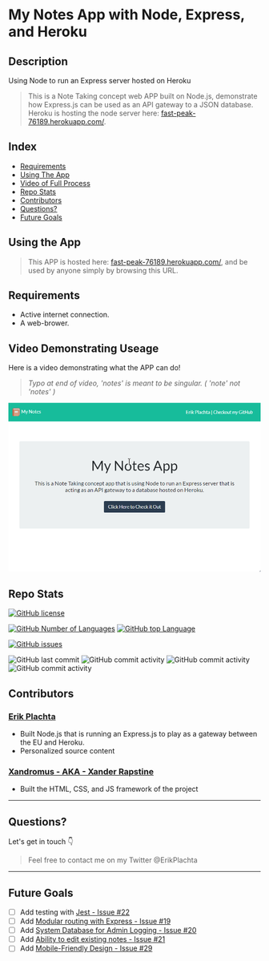 # My Notes App with Node, Express, and Heroku

## Description

Using Node to run an Express server hosted on Heroku
> This is a Note Taking concept web APP built on Node.js, demonstrate how Express.js
> can be used as an API gateway to a JSON database. Heroku is hosting the node server
> here: <a href="fast-peak-76189.herokuapp.com/">fast-peak-76189.herokuapp.com/</a>.

## Index

- [Requirements](#requirements)
- [Using The App](#using-the-app)
- [Video of Full Process](#video-demonstrating-useage)    
- [Repo Stats](#repo-stats)
- [Contributors](#contributors)
- [Questions?](#questions)
- [Future Goals](#future-goals)

## Using the App

> This APP is hosted here: <a href="fast-peak-76189.herokuapp.com/">fast-peak-76189.herokuapp.com/</a>,
> and be used by anyone simply by browsing this URL.

## Requirements

- Active internet connection.
- A web-brower.

## Video Demonstrating Useage

Here is a video demonstrating what the APP can do!
> *Typo at end of video, 'notes' is meant to be singular. ( 'note' not 'notes' )*
<!-- ![full process of using and results](./assets/demo-full.gif) -->
<img src="./public/assets/images/demo-full.gif" width="600">

## Repo Stats

[![GitHub license](https://img.shields.io/github/license/ErikPlachta/readme-builder-with-nodejs)](https://github.com/ErikPlachta/readme-builder-with-nodejs)

[![GitHub Number of Languages](https://img.shields.io/github/languages/count/ErikPlachta/readme-builder-with-nodejs)](https://github.com/ErikPlachta/readme-builder-with-nodejs)
[![GitHub top Language](https://img.shields.io/github/languages/top/ErikPlachta/readme-builder-with-nodejs)](https://github.com/ErikPlachta/readme-builder-with-nodejs)

[![GitHub issues](https://img.shields.io/github/issues/ErikPlachta/readme-builder-with-nodejs)](https://github.com/ErikPlachta/readme-builder-with-nodejs/issues)

![GitHub last commit](https://img.shields.io/github/last-commit/erikplachta/readme-builder-with-nodejs)
![GitHub commit activity](https://img.shields.io/github/commit-activity/w/erikplachta/readme-builder-with-nodejs)
![GitHub commit activity](https://img.shields.io/github/commit-activity/m/erikplachta/readme-builder-with-nodejs)
![GitHub commit activity](https://img.shields.io/github/commit-activity/y/erikplachta/readme-builder-with-nodejs)

## Contributors

### [Erik Plachta](https://github.com/ErikPlachta)

- Built Node.js that is running an Express.js to play as a gateway between the EU
and Heroku.
- Personalized source content

### [Xandromus - AKA - Xander Rapstine](https://github.com/Xandromus)

- Built the HTML, CSS, and JS framework of the project

---

## Questions?

Let's get in touch :point_down:

> Feel free to contact me on my Twitter @ErikPlachta

---

## Future Goals

- [ ] Add testing with [Jest - Issue #22](https://github.com/ErikPlachta/node-express-notes-app/issues/22)
- [ ] Add [Modular routing with Express - Issue #19](https://github.com/ErikPlachta/node-express-notes-app/issues/19)
- [ ] Add [System Database for Admin Logging - Issue #20](https://github.com/ErikPlachta/node-express-notes-app/issues/20)
- [ ] Add [Ability to edit existing notes - Issue #21](https://github.com/ErikPlachta/node-express-notes-app/issues/21)
- [ ] Add [Mobile-Friendly Design - Issue #29](https://github.com/ErikPlachta/node-express-notes-app/issues/29)
